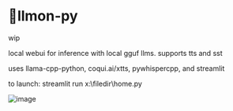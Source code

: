 # 🍋llmon-py

wip

local webui for inference with local gguf llms. supports tts and sst

uses llama-cpp-python, coqui.ai/xtts, pywhispercpp, and streamlit

to launch: streamlit run x:\filedir\home.py 

![image](https://github.com/3eeps/llmon-py/assets/55860052/47f3049c-0255-4cee-9ffb-5b69aeb3c630)


